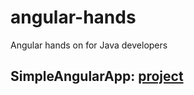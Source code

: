 # angular-hands
Angular hands on for Java developers

## SimpleAngularApp: [project](SimpleAngularApp)
